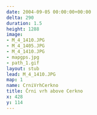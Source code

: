 ```yaml
---
date: 2004-09-05 00:00:00+00:00
delta: 290
duration: 1.5
height: 1288
image:
- M_4_1410.JPG
- M_4_1405.JPG
- M_4_1410.JPG
- mapgps.jpg
- path_1.gif
layout: stub
lead: M_4_1410.JPG
map: 1
name: CrniVrhCerkno
title: Črni vrh above Cerkno
x: 428
y: 114
---
```

